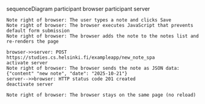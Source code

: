 sequenceDiagram
    participant browser
    participant server

    Note right of browser: The user types a note and clicks Save
    Note right of browser: The browser executes JavaScript that prevents default form submission
    Note right of browser: The browser adds the note to the notes list and re-renders the page
    
    browser->>server: POST https://studies.cs.helsinki.fi/exampleapp/new_note_spa
    activate server 
    Note right of browser: The browser sends the note as JSON data: {"content" "new note", "date": "2025-10-21"} 
    server-->>browser: HTTP status code 201 created 
    deactivate server 

    Note right of browser: The browser stays on the same page (no reload)